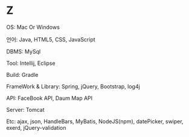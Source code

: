 # Z

OS: Mac Or Windows

언어: Java, HTML5, CSS, JavaScript

DBMS: MySql

Tool: Intellij, Eclipse

Build: Gradle

FrameWork & Library: Spring, jQuery, Bootstrap, log4j

API: FaceBook API, Daum Map API

Server: Tomcat

Etc: ajax, json, HandleBars, MyBatis, NodeJS(npm), datePicker, swiper, exerd, jQuery-validation
